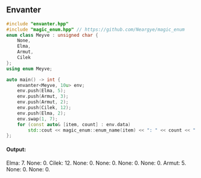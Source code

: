 ## Envanter

```cpp
#include "envanter.hpp"
#include "magic_enum.hpp" // https://github.com/Neargye/magic_enum
enum class Meyve : unsigned char {
    None,
    Elma,
    Armut,
    Cilek
};
using enum Meyve;

auto main() -> int {
    envanter<Meyve, 10u> env;
    env.push(Elma, 5);
    env.push(Armut, 3);
    env.push(Armut, 2);
    env.push(Cilek, 12);
    env.push(Elma, 2);
    env.swap(1, 7);
    for (const auto& [item, count] : env.data)
        std::cout << magic_enum::enum_name(item) << ": " << count << ".\n";
};
```
#### Output:
Elma: 7.
None: 0.
Cilek: 12.
None: 0.
None: 0.
None: 0.
None: 0.
Armut: 5.
None: 0.
None: 0.
